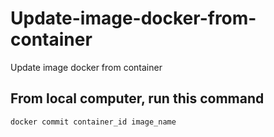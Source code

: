 # Update-image-docker-from-container
Update image docker from container


## From local computer, run this command
```
docker commit container_id image_name
```
